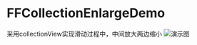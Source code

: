 # FFCollectionEnlargeDemo
采用collectionView实现滑动过程中，中间放大两边缩小
![演示图](https://github.com/fengzifeng/FFCollectionEnlargeDemo/blob/master/FFCollectionEnlargeDemo/demo.gif)


